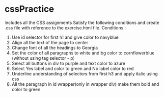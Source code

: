 # cssPractice
Includes all the CSS assignments
Satisfy the following conditions and create .css  file with reference to the exercise.html file.
Conditions :

1. Use id selector for first h1 and give color to navyblue
2. Align all the text of the page to center
3. Change font of all the headings to Georgia
4. Set the color of all paragraphs to white and bg color to cornflowerblue (without using tag selector - p)
5. Select all buttons in div to purple and text color to azure
6. Select Yes label and color to green and No label color to red
7. Underline understanding of selectors from first h3 and apply italic using css
8. All the paragraph in id wrapper(only in wrapper div) make them bold and color to green

